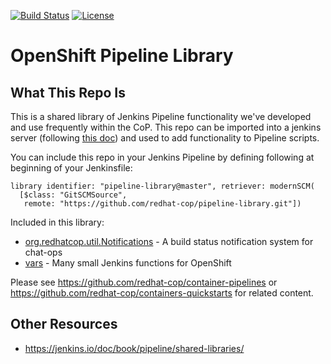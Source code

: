 [![Build Status](https://travis-ci.org/redhat-cop/pipeline-library.svg?branch=master)](https://travis-ci.org/redhat-cop/pipeline-library)
[![License](https://img.shields.io/hexpm/l/plug.svg?maxAge=2592000)]()

# OpenShift Pipeline Library

## What This Repo Is

This is a shared library of Jenkins Pipeline functionality we've developed and use frequently within the CoP. This repo can be imported into a jenkins server (following [this doc](https://jenkins.io/doc/book/pipeline/shared-libraries/#using-libraries)) and used to add functionality to Pipeline scripts.

You can include this repo in your Jenkins Pipeline by defining following at beginning of your Jenkinsfile:

```
library identifier: "pipeline-library@master", retriever: modernSCM(
  [$class: "GitSCMSource",
   remote: "https://github.com/redhat-cop/pipeline-library.git"])
```

Included in this library:

* [org.redhatcop.util.Notifications](./src/org/redhatcop/util/Notifications.txt) - A build status notification system for chat-ops 
* [vars](./vars/) - Many small Jenkins functions for OpenShift


Please see https://github.com/redhat-cop/container-pipelines or https://github.com/redhat-cop/containers-quickstarts for related content.

## Other Resources

* https://jenkins.io/doc/book/pipeline/shared-libraries/
